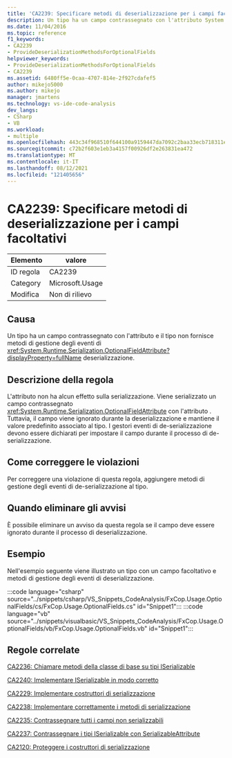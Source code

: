 ```yaml
---
title: 'CA2239: Specificare metodi di deserializzazione per i campi facoltativi'
description: Un tipo ha un campo contrassegnato con l'attributo System.Runtime.Serialization.OptionalFieldAttribute e il tipo non fornisce metodi di gestione degli eventi di deserializzazione.
ms.date: 11/04/2016
ms.topic: reference
f1_keywords:
- CA2239
- ProvideDeserializationMethodsForOptionalFields
helpviewer_keywords:
- ProvideDeserializationMethodsForOptionalFields
- CA2239
ms.assetid: 6480ff5e-0caa-4707-814e-2f927cdafef5
author: mikejo5000
ms.author: mikejo
manager: jmartens
ms.technology: vs-ide-code-analysis
dev_langs:
- CSharp
- VB
ms.workload:
- multiple
ms.openlocfilehash: 443c34f968510f644100a9159447da7092c2baa33ecb718311eade4d5a507e0a
ms.sourcegitcommit: c72b2f603e1eb3a4157f00926df2e263831ea472
ms.translationtype: MT
ms.contentlocale: it-IT
ms.lasthandoff: 08/12/2021
ms.locfileid: "121405656"
---
```

# <a name="ca2239-provide-deserialization-methods-for-optional-fields"></a>CA2239: Specificare metodi di deserializzazione per i campi facoltativi

|Elemento|valore|
|-|-|
|ID regola|CA2239|
|Category|Microsoft.Usage|
|Modifica|Non di rilievo|

## <a name="cause"></a>Causa
Un tipo ha un campo contrassegnato con l'attributo e il tipo non fornisce metodi di gestione degli eventi di <xref:System.Runtime.Serialization.OptionalFieldAttribute?displayProperty=fullName> deserializzazione.

## <a name="rule-description"></a>Descrizione della regola
L'attributo non ha alcun effetto sulla serializzazione. Viene serializzato un campo contrassegnato <xref:System.Runtime.Serialization.OptionalFieldAttribute> con l'attributo . Tuttavia, il campo viene ignorato durante la deserializzazione e mantiene il valore predefinito associato al tipo. I gestori eventi di de-serializzazione devono essere dichiarati per impostare il campo durante il processo di de-serializzazione.

## <a name="how-to-fix-violations"></a>Come correggere le violazioni
Per correggere una violazione di questa regola, aggiungere metodi di gestione degli eventi di de-serializzazione al tipo.

## <a name="when-to-suppress-warnings"></a>Quando eliminare gli avvisi
È possibile eliminare un avviso da questa regola se il campo deve essere ignorato durante il processo di deserializzazione.

## <a name="example"></a>Esempio
Nell'esempio seguente viene illustrato un tipo con un campo facoltativo e metodi di gestione degli eventi di deserializzazione.

:::code language="csharp" source="../snippets/csharp/VS_Snippets_CodeAnalysis/FxCop.Usage.OptionalFields/cs/FxCop.Usage.OptionalFields.cs" id="Snippet1":::
:::code language="vb" source="../snippets/visualbasic/VS_Snippets_CodeAnalysis/FxCop.Usage.OptionalFields/vb/FxCop.Usage.OptionalFields.vb" id="Snippet1":::

## <a name="related-rules"></a>Regole correlate
[CA2236: Chiamare metodi della classe di base su tipi ISerializable](../code-quality/ca2236.md)

[CA2240: Implementare ISerializable in modo corretto](../code-quality/ca2240.md)

[CA2229: Implementare costruttori di serializzazione](/dotnet/fundamentals/code-analysis/quality-rules/ca2229)

[CA2238: Implementare correttamente i metodi di serializzazione](../code-quality/ca2238.md)

[CA2235: Contrassegnare tutti i campi non serializzabili](/dotnet/fundamentals/code-analysis/quality-rules/ca2235)

[CA2237: Contrassegnare i tipi ISerializable con SerializableAttribute](/dotnet/fundamentals/code-analysis/quality-rules/ca2237)

[CA2120: Proteggere i costruttori di serializzazione](../code-quality/ca2120.md)
